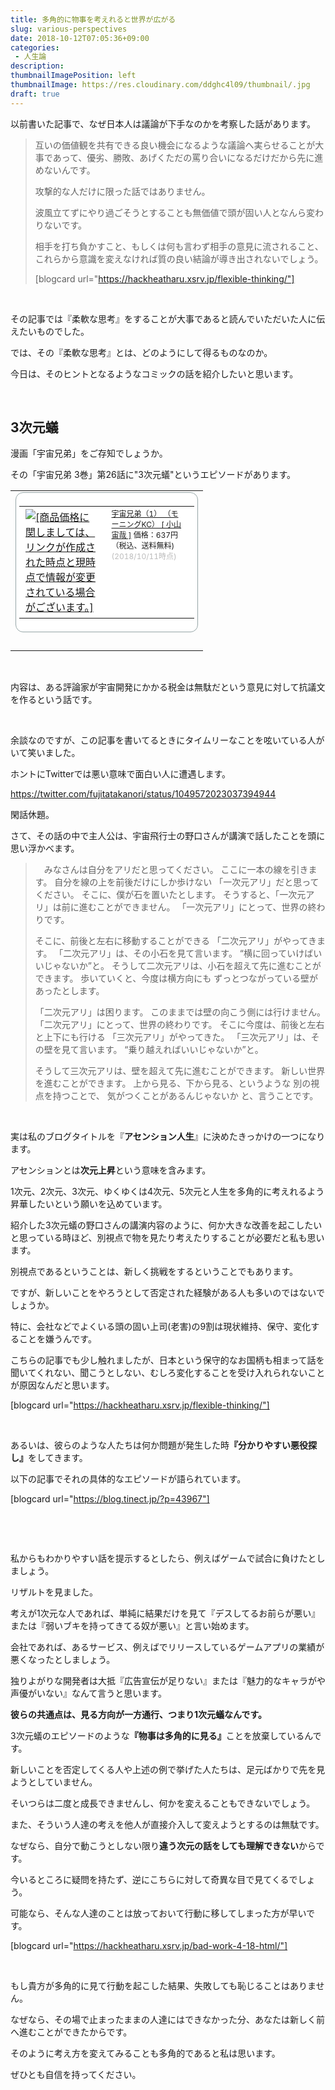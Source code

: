 ```yaml
---
title: 多角的に物事を考えれると世界が広がる
slug: various-perspectives
date: 2018-10-12T07:05:36+09:00
categories: 
 - 人生論
description: 
thumbnailImagePosition: left
thumbnailImage: https://res.cloudinary.com/ddghc4l09/thumbnail/.jpg
draft: true
---
```


<!--more-->

以前書いた記事で、なぜ日本人は議論が下手なのかを考察した話があります。
<blockquote>互いの価値観を共有できる良い機会になるような議論へ実らせることが大事であって、優劣、勝敗、あげくただの罵り合いになるだけだから先に進めないんです。

攻撃的な人だけに限った話ではありません。

波風立てずにやり過ごそうとすることも無価値で頭が固い人となんら変わりないです。

相手を打ち負かすこと、もしくは何も言わず相手の意見に流されること、これらから意識を変えなければ質の良い結論が導き出されないでしょう。

[blogcard url="https://hackheatharu.xsrv.jp/flexible-thinking/"]</blockquote>
&nbsp;

その記事では『柔軟な思考』をすることが大事であると読んでいただいた人に伝えたいものでした。

では、その『柔軟な思考』とは、どのようにして得るものなのか。

今日は、そのヒントとなるようなコミックの話を紹介したいと思います。

&nbsp;
<h2>3次元蟻</h2>
漫画「宇宙兄弟」をご存知でしょうか。

その「宇宙兄弟 3巻」第26話に"3次元蟻"というエピソードがあります。
<table border="0" cellspacing="0" cellpadding="0">
<tbody>
<tr>
<td>
<div style="border: 1px solid #95a5a6; border-radius: .75rem; background-color: #ffffff; width: 280px; margin: 0px; padding: 5px; text-align: center; overflow: hidden;">
<table>
<tbody>
<tr>
<td style="width: 128px;"><a style="word-wrap: break-word;" href="https://hb.afl.rakuten.co.jp/hgc/172b7290.eaf4fd1b.172b7291.09443899/?pc=https%3A%2F%2Fitem.rakuten.co.jp%2Fbook%2F5530138%2F&amp;m=http%3A%2F%2Fm.rakuten.co.jp%2Fbook%2Fi%2F12849118%2F&amp;link_type=picttext&amp;ut=eyJwYWdlIjoiaXRlbSIsInR5cGUiOiJwaWN0dGV4dCIsInNpemUiOiIxMjh4MTI4IiwibmFtIjoxLCJuYW1wIjoicmlnaHQiLCJjb20iOjEsImNvbXAiOiJkb3duIiwicHJpY2UiOjEsImJvciI6MSwiY29sIjoxLCJiYnRuIjoxfQ%3D%3D" target="_blank" rel="nofollow noopener"><img style="margin: 2px;" title="[商品価格に関しましては、リンクが作成された時点と現時点で情報が変更されている場合がございます。]" src="https://hbb.afl.rakuten.co.jp/hgb/172b7290.eaf4fd1b.172b7291.09443899/?me_id=1213310&amp;item_id=12849118&amp;m=https%3A%2F%2Fthumbnail.image.rakuten.co.jp%2F%400_mall%2Fbook%2Fcabinet%2F6749%2F9784063726749.jpg%3F_ex%3D80x80&amp;pc=https%3A%2F%2Fthumbnail.image.rakuten.co.jp%2F%400_mall%2Fbook%2Fcabinet%2F6749%2F9784063726749.jpg%3F_ex%3D128x128&amp;s=128x128&amp;t=picttext" alt="[商品価格に関しましては、リンクが作成された時点と現時点で情報が変更されている場合がございます。]" border="0" /></a></td>
<td style="vertical-align: top; width: 136px;">
<p style="font-size: 12px; line-height: 1.4em; text-align: left; margin: 0px; padding: 2px 6px; word-wrap: break-word;"><a style="word-wrap: break-word;" href="https://hb.afl.rakuten.co.jp/hgc/172b7290.eaf4fd1b.172b7291.09443899/?pc=https%3A%2F%2Fitem.rakuten.co.jp%2Fbook%2F5530138%2F&amp;m=http%3A%2F%2Fm.rakuten.co.jp%2Fbook%2Fi%2F12849118%2F&amp;link_type=picttext&amp;ut=eyJwYWdlIjoiaXRlbSIsInR5cGUiOiJwaWN0dGV4dCIsInNpemUiOiIxMjh4MTI4IiwibmFtIjoxLCJuYW1wIjoicmlnaHQiLCJjb20iOjEsImNvbXAiOiJkb3duIiwicHJpY2UiOjEsImJvciI6MSwiY29sIjoxLCJiYnRuIjoxfQ%3D%3D" target="_blank" rel="nofollow noopener">宇宙兄弟（1） （モーニングKC） [ 小山宙哉 ]</a>
価格：637円（税込、送料無料) <span style="color: #bbb;">(2018/10/11時点)</span></p>
</td>
</tr>
</tbody>
</table>
</div>
&nbsp;
<p style="color: #000000; font-size: 12px; line-height: 1.4em; margin: 5px; word-wrap: break-word;"></p>
</td>
</tr>
</tbody>
</table>
&nbsp;

内容は、ある評論家が宇宙開発にかかる税金は無駄だという意見に対して抗議文を作るという話です。

&nbsp;

余談なのですが、この記事を書いてるときにタイムリーなことを呟いている人がいて笑いました。

ホントにTwitterでは悪い意味で面白い人に遭遇します。

https://twitter.com/fujitatakanori/status/1049572023037394944

閑話休題。

さて、その話の中で主人公は、宇宙飛行士の野口さんが講演で話したことを頭に思い浮かべます。
<blockquote>　みなさんは自分をアリだと思ってください。 ここに一本の線を引きます。 自分を線の上を前後だけにしか歩けない 「一次元アリ」だと思ってください。 そこに、僕が石を置いたとします。 そうすると、「一次元アリ」は前に進むことができません。 「一次元アリ」にとって、世界の終わりです。

そこに、前後と左右に移動することができる 「二次元アリ」がやってきます。 「二次元アリ」は、その小石を見て言います。 “横に回っていけばいいじゃないか”と。 そうして二次元アリは、小石を超えて先に進むことができます。 歩いていくと、今度は横方向にも ずっとつながっている壁があったとします。

「二次元アリ」は困ります。 このままでは壁の向こう側には行けません。 「二次元アリ」にとって、世界の終わりです。 そこに今度は、前後と左右と上下にも行ける 「三次元アリ」がやってきた。 「三次元アリ」は、その壁を見て言います。 “乗り越えればいいじゃないか”と。

そうして三次元アリは、壁を超えて先に進むことができます。 新しい世界を進むことができます。 上から見る、下から見る、というような 別の視点を持つことで、 気がつくことがあるんじゃないか と、言うことです。</blockquote>
&nbsp;

実は私のブログタイトルを『<strong>アセンション人生</strong>』に決めたきっかけの一つになります。

アセンションとは<strong>次元上昇</strong>という意味を含みます。

1次元、2次元、3次元、ゆくゆくは4次元、5次元と人生を多角的に考えれるよう昇華したいという願いを込めています。

紹介した3次元蟻の野口さんの講演内容のように、何か大きな改善を起こしたいと思っている時ほど、別視点で物を見たり考えたりすることが必要だと私も思います。

別視点であるということは、新しく挑戦をするということでもあります。

ですが、新しいことをやろうとして否定された経験がある人も多いのではないでしょうか。

特に、会社などでよくいる頭の固い上司(老害)の9割は現状維持、保守、変化することを嫌うんです。

こちらの記事でも少し触れましたが、日本という保守的なお国柄も相まって話を聞いてくれない、聞こうとしない、むしろ変化することを受け入れられないことが原因なんだと思います。

[blogcard url="https://hackheatharu.xsrv.jp/flexible-thinking/"]

&nbsp;

あるいは、彼らのような人たちは何か問題が発生した時<strong>『分かりやすい悪役探し』</strong>をしてきます。

以下の記事でそれの具体的なエピソードが語られています。

[blogcard url="https://blog.tinect.jp/?p=43967"]

&nbsp;

&nbsp;

私からもわかりやすい話を提示するとしたら、例えばゲームで試合に負けたとしましょう。

リザルトを見ました。

考えが1次元な人であれば、単純に結果だけを見て『デスしてるお前らが悪い』または『弱いブキを持ってきてる奴が悪い』と言い始めます。

会社であれば、あるサービス、例えばでリリースしているゲームアプリの業績が悪くなったとしましょう。

独りよがりな開発者は大抵『広告宣伝が足りない』または『魅力的なキャラがや声優がいない』なんて言うと思います。

<strong>彼らの共通点は、見る方向が一方通行、つまり1次元蟻なんです。</strong>

3次元蟻のエピソードのような<strong>『物事は多角的に見る』</strong>ことを放棄しているんです。

新しいことを否定してくる人や上述の例で挙げた人たちは、足元ばかりで先を見ようとしていません。

そいつらは二度と成長できませんし、何かを変えることもできないでしょう。

また、そういう人達の考えを他人が直接介入して変えようとするのは無駄です。

なぜなら、自分で動こうとしない限り<strong>違う次元の話をしても理解できない</strong>からです。

今いるところに疑問を持たず、逆にこちらに対して奇異な目で見てくるでしょう。

可能なら、そんな人達のことは放っておいて行動に移してしまった方が早いです。

[blogcard url="https://hackheatharu.xsrv.jp/bad-work-4-18-html/"]

&nbsp;

もし貴方が多角的に見て行動を起こした結果、失敗しても恥じることはありません。

なぜなら、その場で止まったままの人達にはできなかった分、あなたは新しく前へ進むことができたからです。

そのように考え方を変えてみることも多角的であると私は思います。

ぜひとも自信を持ってください。

